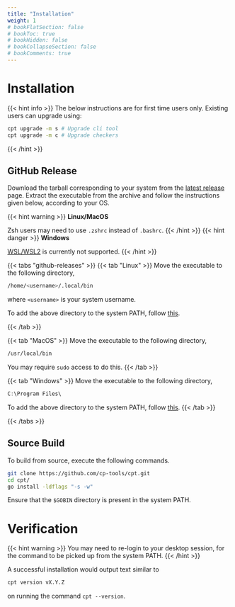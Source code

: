 ```yaml
---
title: "Installation"
weight: 1
# bookFlatSection: false
# bookToc: true
# bookHidden: false
# bookCollapseSection: false
# bookComments: true
---
```


# Installation

{{< hint info >}}
The below instructions are for first time users only.
Existing users can upgrade using:
```bash
cpt upgrade -m s # Upgrade cli tool
cpt upgrade -m c # Upgrade checkers
```
{{< /hint >}}

## GitHub Release

Download the tarball corresponding to your system from the [latest release](https://github.com/cp-tools/cpt/releases/latest) page. Extract the executable from the archive and follow the instructions given below, according to your OS.

{{< hint warning >}}
**Linux/MacOS**

Zsh users may need to use `.zshrc` instead of `.bashrc`.
{{< /hint >}}
{{< hint danger >}}
**Windows**

[WSL/WSL2](https://docs.microsoft.com/en-us/windows/wsl/about) is currently not supported.
{{< /hint >}}

{{< tabs "github-releases" >}}
{{< tab "Linux" >}}
Move the executable to the following directory,
```bash
/home/<username>/.local/bin
```
where `<username>` is your system username.

To add the above directory to the system PATH, follow [this](https://askubuntu.com/q/60218/994766). 

{{< /tab >}}

{{< tab "MacOS" >}}
Move the executable to the following directory,
```bash
/usr/local/bin
```
You may require `sudo` access to do this.
{{< /tab >}}

{{< tab "Windows" >}}
Move the executable to the following directory,
```powershell
C:\Program Files\
```

To add the above directory to the system PATH, follow [this](https://www.architectryan.com/2018/03/17/add-to-the-path-on-windows-10/). 
{{< /tab >}}

{{< /tabs >}}

## Source Build

To build from source, execute the following commands.
```bash
git clone https://github.com/cp-tools/cpt.git
cd cpt/
go install -ldflags "-s -w"
```

Ensure that the `$GOBIN` directory is present in the system PATH.

# Verification

{{< hint warning >}}
You may need to re-login to your desktop session, for the command to be picked up from the system PATH.
{{< /hint >}}

A successful installation would output text similar to
```bash
cpt version vX.Y.Z
```
on running the command `cpt --version`.
